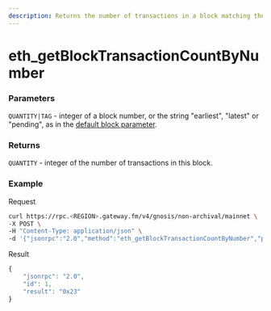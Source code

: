 ```yaml
---
description: Returns the number of transactions in a block matching the given block number.
---
```


# eth_getBlockTransactionCountByNumber

### Parameters

`QUANTITY|TAG` - integer of a block number, or the string "earliest", "latest" or "pending", as in the [default block parameter](https://eth.wiki/json-rpc/API#the-default-block-parameter).

### Returns

`QUANTITY` - integer of the number of transactions in this block.

### **Example**

Request

```bash
curl https://rpc.<REGION>.gateway.fm/v4/gnosis/non-archival/mainnet \
-X POST \
-H "Content-Type: application/json" \
-d '{"jsonrpc":"2.0","method":"eth_getBlockTransactionCountByNumber","params":["latest"],"id":1}'
```

Result

```javascript
{
    "jsonrpc": "2.0",
    "id": 1,
    "result": "0x23"
}
```
